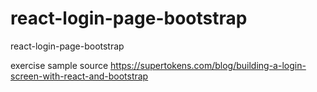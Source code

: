 # react-login-page-bootstrap
react-login-page-bootstrap

exercise sample source
https://supertokens.com/blog/building-a-login-screen-with-react-and-bootstrap
